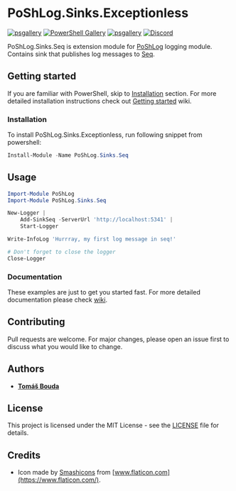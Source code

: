 # PoShLog.Sinks.Exceptionless

[![psgallery](https://img.shields.io/powershellgallery/v/poshlog.sinks.seq.svg)](https://www.powershellgallery.com/packages/PoShLog.Sinks.Seq) [![PowerShell Gallery](https://img.shields.io/powershellgallery/p/poshlog.sinks.seq?color=blue)](https://www.powershellgallery.com/packages/PoShLog.Sinks.Seq) [![psgallery](https://img.shields.io/powershellgallery/dt/PoShLog.Sinks.Seq.svg)](https://www.powershellgallery.com/packages/PoShLog.Sinks.Exceptionless) [![Discord](https://img.shields.io/discord/693754316305072199?color=orange&label=discord)](https://discord.gg/gGFtbf)

PoShLog.Sinks.Seq is extension module for [PoShLog](https://github.com/PoShLog/PoShLog) logging module. Contains sink that publishes log messages to [Seq](https://datalust.co/seq).

## Getting started

If you are familiar with PowerShell, skip to [Installation](#installation) section. For more detailed installation instructions check out [Getting started](https://github.com/PoShLog/PoShLog/wiki/Getting-started) wiki.

### Installation

To install PoShLog.Sinks.Exceptionless, run following snippet from powershell:

```ps1
Install-Module -Name PoShLog.Sinks.Seq
```

## Usage

```ps1
Import-Module PoShLog
Import-Module PoShLog.Sinks.Seq

New-Logger |
    Add-SinkSeq -ServerUrl 'http://localhost:5341' |
    Start-Logger

Write-InfoLog 'Hurrray, my first log message in seq!'

# Don't forget to close the logger
Close-Logger
```

### Documentation

These examples are just to get you started fast. For more detailed documentation please check [wiki](https://github.com/PoShLog/PoShLog/wiki).

## Contributing

Pull requests are welcome. For major changes, please open an issue first to discuss what you would like to change.

## Authors

* [**Tomáš Bouda**](http://tomasbouda.cz/)

## License

This project is licensed under the MIT License - see the [LICENSE](LICENSE) file for details.

## Credits

* Icon made by [Smashicons](https://smashicons.com/) from [www.flaticon.com](https://www.flaticon.com/).
